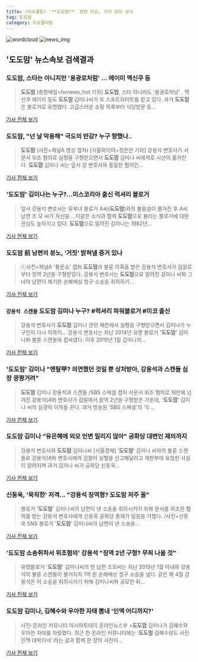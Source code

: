 ```yaml
---
title: (이슈클립) '**도도맘**' 관련 이슈, 기사 모아 보기
tag: 도도맘
category: 이슈클리핑
---
```

![wordcloud](https://s3.ap-northeast-2.amazonaws.com/lyrics101-wordcloud/2018-09-11-1536638403.png)
![news_img](https://user-images.githubusercontent.com/42597476/44507050-1206f400-a6e4-11e8-8d98-7ffbfebb353f.png)
## **'**도도맘**'** 뉴스속보 검색결과
### **도도맘**, 스타는 아니지만 '용광로처럼' ... 에이미 맥신쿠 등

>**도도맘** [충청매일=hvnews_hot 기자] **도도맘**, 스타 아니라도 '용광로마냥' , 맥신쿠 에이미 등도 **도도맘** 김미나씨가 또 스포트라이트를 받고 있다. 과거 **도도맘**은 블로거로 유명했다. 고급스러운 쇼핑 목록부터 식당방문 등...

<a href="http://www.ccdn.co.kr/news/articleView.html?idxno=539847" target="_blank">기사 전체 보기</a>

### **도도맘**, "넌 날 악용해" 극도의 반감? 누구 향했나..

>**도도맘** (사진=채널A 영상 캡처) [서울와이어=정은란 기자] 강용석 변호사가 사문서 위조 혐의로 실형을 구형받으면서 **도도맘** 김미나 씨에게로 시선이 옮겨진다.   **도도맘** 김미나 씨는 앞서 강 변호사와 동일한 혐의인...

<a href="http://www.seoulwire.com/news/articleView.html?idxno=26024" target="_blank">기사 전체 보기</a>

### '**도도맘**' 김미나는 누구?…미스코리아 출신 럭셔리 블로거

>앞서 강용석 변호사는 유부녀 블로거 A씨(**도도맘**)와의 불륜설이 불거진 후 A씨 남편 조 모 씨가 자신을... 이같은 소식과 함께 **도도맘**으로 불리는 블로거에 대한 관심도 높아지고 있다. **도도맘**으로 알려진 김미나는 1982년...

<a href="http://sbsfune.sbs.co.kr/news/news_content.jsp?article_id=E10009204518" target="_blank">기사 전체 보기</a>

### **도도맘** 前 남편의 분노, ‘거짓’ 밝혀낼 증거 있나

>ⓒ사진=채널A '풍문쇼' 캡처 **도도맘**과 불륜 의혹을 받은 강용석 변호사가 검찰로부터 징역 2년을 구형받았다. 강용석 변호사는 **도도맘**으로 알려진 강미나 씨와 그녀의 남편이 제기한 손해배상 청구 소송을 취하하기...

<a href="http://www.dailian.co.kr/news/view/738503/?sc=naver" target="_blank">기사 전체 보기</a>

### `강용석 스캔들` **도도맘** 김미나 누구? #럭셔리 파워블로거 #미코 출신

>강용석 변호사가 **도도맘** 김미나 관련 재판에서 실형을 구형받으면서 김미나가 누구인지 다시 이목이... 강용석 변호사는 지난 2014년 유명 블로거 '**도도맘**' 김미나와 불륜 스캔들에 휩싸였다. 이후 2015년 1월 김미나의...

<a href="http://star.mk.co.kr/new/view.php?mc=ST&year=2018&no=571663" target="_blank">기사 전체 보기</a>

### '**도도맘**' 김미나 "멘탈甲? 의연했던 것일 뿐 상처받아, 강용석과 스캔들 심장 쿵쾅거려"

>**도도맘** 김미나 강용석과 스캔들 /SBS 스페셜 캡처  사문서 위조 혐의로 재판에 넘겨진 강용석(49) 변호사가 검찰에서 징역 2년을 구형받은 가운데, '**도도맘**' 김미나 씨의 심경이 이목을 끈다. 과거 방송된 'SBS 스페셜'의 '두...

<a href="http://www.kyeongin.com/main/view.php?key=20180911001042412" target="_blank">기사 전체 보기</a>

### **도도맘** 김미나 “유은혜에 외모 언변 밀리지 않아" 공화당 대변인 제의까지

>강용석 변호사와 **도도맘** 김미나씨 [서울경제] ‘**도도맘**’ 김미나 씨와의 불륜 스캔들로 강용석(49) 변호사에게 검찰이 실형을 선고해달라고 재판부에 요청한 사실이 알려지며 과거 김미나 씨가 공화당 신동욱...

<a href="http://www.sedaily.com/NewsView/1S4LFDVHN6" target="_blank">기사 전체 보기</a>

### 신동욱, '묵직한' 저격… "강용석 징역형? **도도맘** 저주 꼴"

>블로거 '**도도맘**' 김미나씨의 남편이 낸 소송을 취하시키기 위해 문서를 위조한 혐의를 받는 강용석 변호사에게 신동욱 공화당 총재가 일침을 가했다. /사진=신동욱 SNS 블로거 '**도도맘**' 김미나씨의 남편이 낸 소송을...

<a href="http://moneys.mt.co.kr/news/mwView.php?no=2018091110458086782" target="_blank">기사 전체 보기</a>

### '**도도맘** 소송취하서 위조혐의' 강용석 "징역 2년 구형? 무죄 나올 것"

>유명블로거 '**도도맘**' 김미나씨의 전 남편 조모씨는 지난 2015년 1월 아내와 강용석의 불륜 스캔들이 불거지자 1억 원 손해배상 청구 소송을 냈다. 같은 해 4월 강용석은 이 소송을 취하시키기 위해 김미나씨와 공모한 뒤...

<a href="http://www.mydaily.co.kr/new_yk/html/read.php?newsid=201809110614817948&ext=na" target="_blank">기사 전체 보기</a>

### **도도맘** 김미나, 김혜수와 우아한 자태 뽐내 '인맥 어디까지?'

>사진-온라인 커뮤니티 아시아투데이 온라인뉴스부 =**도도맘** 김미나가 김혜수와 우아한 자태를 자랑했다. 최근 한 온라인 커뮤니티에는 ‘**도도맘** 김혜수랑도 사진 인맥 대박이네’ 라는 글과 함께 한 장의 사진이...

<a href="http://www.asiatoday.co.kr/view.php?key=20180911000912529" target="_blank">기사 전체 보기</a>


